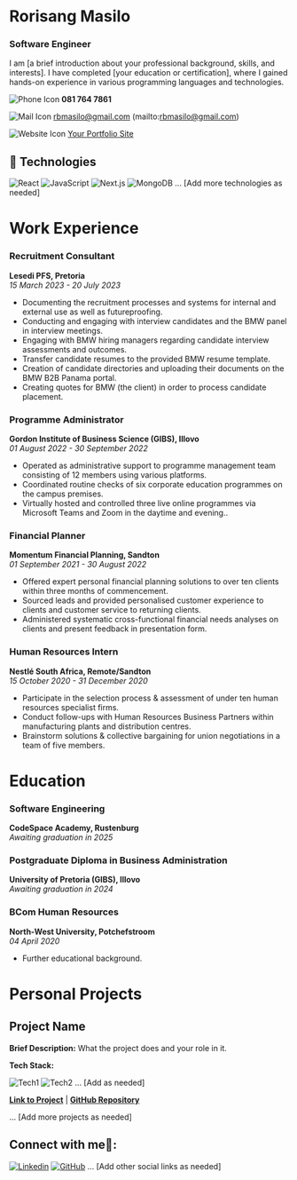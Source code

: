 # Rorisang Masilo
### Software Engineer

I am [a brief introduction about your professional background, skills, and interests]. I have completed [your education or certification], where I gained hands-on experience in various programming languages and technologies.

![Phone Icon](https://img.icons8.com/ios-filled/20/000000/phone.png) **081 764 7861**

![Mail Icon](https://img.icons8.com/ios-glyphs/20/000000/new-post.png) rbmasilo@gmail.com (mailto:rbmasilo@gmail.com)

![Website Icon](https://img.icons8.com/external-anggara-basic-outline-anggara-putra/20/000000/external-website-ui-basic-anggara-basic-outline-anggara-putra.png) [Your Portfolio Site](http://www.example.com)

## 👾 Technologies

![React](https://img.shields.io/badge/react-%2320232a.svg?style=for-the-badge&logo=react&logoColor=%2361DAFB)
![JavaScript](https://img.shields.io/badge/javascript-%23323330.svg?style=for-the-badge&logo=javascript&logoColor=%23F7DF1E)
![Next.js](https://img.shields.io/badge/Next-black?style=for-the-badge&logo=next.js&logoColor=white)
![MongoDB](https://img.shields.io/badge/MongoDB-%234ea94b.svg?style=for-the-badge&logo=mongodb&logoColor=white)
... [Add more technologies as needed]

# Work Experience

### Recruitment Consultant
**Lesedi PFS, Pretoria** <br>
*15 March 2023 - 20 July 2023*

-  Documenting the recruitment processes and systems for internal and external use as well as futureproofing.
- Conducting and engaging with interview candidates and the BMW panel in interview meetings.
- Engaging with BMW hiring managers regarding candidate interview assessments and outcomes.
- Transfer candidate resumes to the provided BMW resume template.
- Creation of candidate directories and uploading their documents on the BMW B2B Panama portal.
- Creating quotes for BMW (the client) in order to process candidate placement.

### Programme Administrator
**Gordon Institute of Business Science (GIBS), Illovo** <br>
*01 August 2022 - 30 September 2022*

- Operated as administrative support to programme management team consisting of 12 members using various platforms.
- Coordinated routine checks of six corporate education programmes on the campus premises.
- Virtually hosted and controlled three live online programmes via Microsoft Teams and Zoom in the daytime and evening..

### Financial Planner
**Momentum Financial Planning, Sandton** <br>
*01 September 2021 - 30 August 2022*

- Offered expert personal financial planning solutions to over ten clients within three months of commencement.
- Sourced leads and provided personalised customer experience to clients and customer service to returning clients.
- Administered systematic cross-functional financial needs analyses on clients and present feedback in presentation form.

### Human Resources Intern
**Nestlé South Africa, Remote/Sandton** <br>
*15 October 2020 - 31 December 2020*

- Participate in the selection process & assessment of under ten human resources specialist firms.
- Conduct follow-ups with Human Resources Business Partners within manufacturing plants and distribution centres.
- Brainstorm solutions & collective bargaining for union negotiations in a team of five members.

# Education

### Software Engineering
**CodeSpace Academy, Rustenburg** <br>
*Awaiting graduation in 2025*

### Postgraduate Diploma in Business Administration
**University of Pretoria (GIBS), Illovo** <br>
*Awaiting graduation in 2024*

### BCom Human Resources
**North-West University, Potchefstroom** <br>
*04 April 2020*

- Further educational background.

# Personal Projects

## Project Name
**Brief Description:** What the project does and your role in it.

**Tech Stack:** 

![Tech1](Badge-URL)
![Tech2](Badge-URL)
... [Add as needed]

**[Link to Project](URL)** | **[GitHub Repository](URL)**

... [Add more projects as needed]

## Connect with me🤝:

[![Linkedin](https://img.shields.io/badge/LinkedIn-0077B5?style=for-the-badge&logo=linkedin&logoColor=white)](https://www.linkedin.com/in/rorisang-masilo/)
[![GitHub](https://img.shields.io/badge/github-%23121011.svg?style=for-the-badge&logo=github&logoColor=white)](https://github.com/roarsrori)
... [Add other social links as needed]
